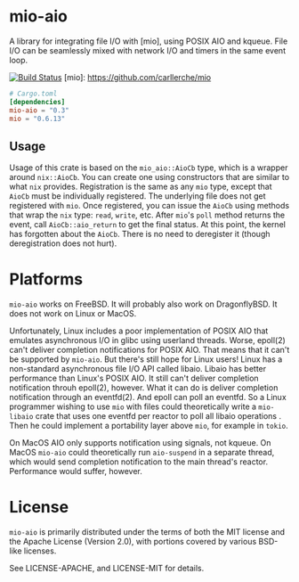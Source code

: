 # mio-aio

A library for integrating file I/O with [mio], using POSIX AIO and kqueue.
File I/O can be seamlessly mixed with network I/O and timers in the same event
loop.

[![Build Status](https://api.cirrus-ci.com/github/asomers/mio-aio.svg)](https://cirrus-ci.com/github/asomers/mio-aio)
[mio]: https://github.com/carllerche/mio

```toml
# Cargo.toml
[dependencies]
mio-aio = "0.3"
mio = "0.6.13"
```

## Usage

Usage of this crate is based on the `mio_aio::AioCb` type, which is a wrapper
around `nix::AioCb`.  You can create one using constructors that are similar to
what `nix` provides.  Registration is the same as any `mio` type, except that
`AioCb` must be individually registered.  The underlying file does not get
registered with `mio`.  Once registered, you can issue the `AioCb` using
methods that wrap the `nix` type: `read`, `write`, etc.  After `mio`'s `poll`
method returns the event, call `AioCb::aio_return` to get the final status.  At
this point, the kernel has forgotten about the `AioCb`.  There is no need to
deregister it (though deregistration does not hurt).


# Platforms

`mio-aio` works on FreeBSD.  It will probably also work on DragonflyBSD.
It does not work on Linux or MacOS.

Unfortunately, Linux includes a poor implementation of POSIX AIO that emulates
asynchronous I/O in glibc using userland threads.  Worse, epoll(2) can't
deliver completion notifications for POSIX AIO.  That means that it can't be
supported by `mio-aio`.  But there's still hope for Linux users!  Linux has a
non-standard asynchronous file I/O API called libaio.  Libaio has better
performance than Linux's POSIX AIO.  It still can't deliver completion
notification throuh epoll(2), however.  What it can do is deliver completion
notification through an eventfd(2).  And epoll can poll an eventfd.  So a Linux
programmer wishing to use `mio` with files could theoretically write a
`mio-libaio` crate that uses one eventfd per reactor to poll all libaio
operations .  Then he could implement a portability layer above `mio`, for
example in `tokio`.

On MacOS AIO only supports notification using signals, not kqueue.  On MacOS
`mio-aio` could theoretically run `aio-suspend` in a separate thread, which
would send completion notification to the main thread's reactor.  Performance
would suffer, however.

# License

`mio-aio` is primarily distributed under the terms of both the MIT license and
the Apache License (Version 2.0), with portions covered by various BSD-like
licenses.

See LICENSE-APACHE, and LICENSE-MIT for details.
